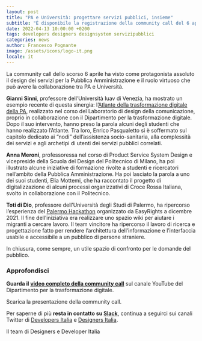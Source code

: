 ```yaml
---
layout: post
title: "PA e Università: progettare servizi pubblici, insieme"
subtitle: "È disponibile la registrazione della community call del 6 aprile. Rivivila con noi"
date: 2022-04-13 10:00:00 +0200
tags: developers designers designsystem servizipubblici
categories: news
author: Francesco Pognante
image: /assets/icons/logo-it.png
locale: it
---
```


La community call dello scorso 6 aprile ha visto come protagonista assoluto il design dei servizi per la Pubblica Amministrazione e il ruolo virtuoso che può avere la collaborazione tra PA e Università.

**Gianni Sinni**, professore dell’Università Iuav di Venezia, ha mostrato un esempio recente di questa sinergia: l’[Atlante della trasformazione digitale della PA](http://designers.italia.it/progetti/atlante-della-trasformazione-digitale/), realizzato nel corso del Laboratorio di design della comunicazione, proprio in collaborazione con il Dipartimento per la trasformazione digitale. Dopo il suo intervento, hanno preso la parola alcuni degli studenti che hanno realizzato l’Atlante. Tra loro, Enrico Pasqualetto si è soffermato sul capitolo dedicato ai “nodi” dell’assistenza socio-sanitaria, alla complessità dei servizi e agli archetipi di utenti dei servizi pubblici correlati.

**Anna Meroni**, professoressa nel corso di Product Service System Design e vicepreside della Scuola del Design del Politecnico di Milano, ha poi illustrato alcune iniziative di formazione rivolte a studenti e ricercatori nell’ambito della Pubblica Amministrazione. Ha poi lasciato la parola a uno dei suoi studenti, Elia Mottemi, che ha raccontato il progetto di digitalizzazione di alcuni processi organizzativi di Croce Rossa Italiana, svolto in collaborazione con il Politecnico.

**Toti di Dio**, professore dell’Università degli Studi di Palermo, ha ripercorso l’esperienza del [Palermo Hackathon](https://www.easyrights.eu/palermo-hackathon-2) organizzato da EasyRights a dicembre 2021. Il fine dell’iniziativa era realizzare uno spazio wiki per aiutare i migranti a cercare lavoro. Il team vincitore ha ripercorso il lavoro di ricerca e progettazione fatto per rendere l’architettura dell’informazione e l’interfaccia usabile e accessibile a un pubblico di persone straniere.

In chiusura, come sempre, un utile spazio di confronto per le domande del pubblico.

### Approfondisci

**Guarda il [video completo della community call](https://www.youtube.com/watch?v=-3cQruMCBPg)** sul canale YouTube del Dipartimento per la trasformazione digitale.

Scarica la presentazione della community call.

Per saperne di più **resta in contatto su [Slack](https://slack.developers.italia.it)**, continua a seguirci sui canali Twitter di [Developers Italia](https://twitter.com/developersITA) e [Designers Italia](https://twitter.com/DesignersITA).

Il team di Designers e Developer Italia
